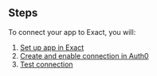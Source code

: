 ## Steps

To connect your app to Exact, you will:

1. [Set up app in Exact](#set-up-app-in-exact)
2. [Create and enable connection in Auth0](#create-and-enable-connection-in-auth0)
3. [Test connection](#test-connection)
